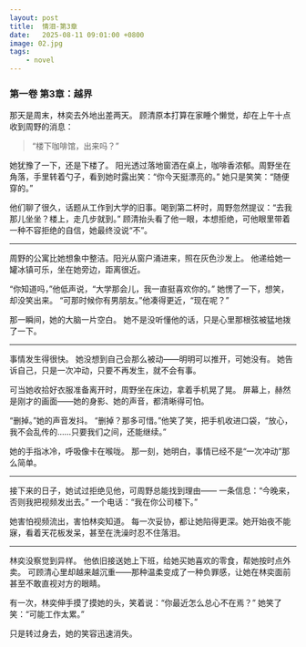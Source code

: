 ```yaml
---
layout: post
title:  情泪-第3章
date:   2025-08-11 09:01:00 +0800
image: 02.jpg
tags: 
    - novel
---
```


### **第一卷 第3章：越界**

那天是周末，林奕去外地出差两天。
顾清原本打算在家睡个懒觉，却在上午十点收到周野的消息：

> “楼下咖啡馆，出来吗？”

她犹豫了一下，还是下楼了。
阳光透过落地窗洒在桌上，咖啡香浓郁。周野坐在角落，手里转着勺子，看到她时露出笑：“你今天挺漂亮的。”
她只是笑笑：“随便穿的。”

他们聊了很久，话题从工作到大学的旧事。喝到第二杯时，周野忽然提议：“去我那儿坐坐？楼上，走几步就到。”
顾清抬头看了他一眼，本想拒绝，可他眼里带着一种不容拒绝的自信，她最终没说“不”。

---

周野的公寓比她想象中整洁。阳光从窗户涌进来，照在灰色沙发上。
他递给她一罐冰镇可乐，坐在她旁边，距离很近。

“你知道吗，”他低声说，“大学那会儿，我一直挺喜欢你的。”
她愣了一下，想笑，却没笑出来。
“可那时候你有男朋友。”他凑得更近，“现在呢？”

那一瞬间，她的大脑一片空白。
她不是没听懂他的话，只是心里那根弦被猛地拨了一下。

---

事情发生得很快。
她没想到自己会那么被动——明明可以推开，可她没有。
她告诉自己，只是一次冲动，只要不再发生，就不会有事。

可当她收拾好衣服准备离开时，周野坐在床边，拿着手机晃了晃。
屏幕上，赫然是刚才的画面——她的身影、她的声音，都清晰得可怕。

“删掉。”她的声音发抖。
“删掉？那多可惜。”他笑了笑，把手机收进口袋，“放心，我不会乱传的……只要我们之间，还能继续。”

她的手指冰冷，呼吸像卡在喉咙。
那一刻，她明白，事情已经不是“一次冲动”那么简单。

---

接下来的日子，她试过拒绝见他，可周野总能找到理由——
一条信息：“今晚来，否则我把视频发出去。”
一个电话：“我在你公司楼下。”

她害怕视频流出，害怕林奕知道。
每一次妥协，都让她陷得更深。她开始夜不能寐，看着天花板发呆，甚至在洗澡时忍不住落泪。

---

林奕没察觉到异样。
他依旧接送她上下班，给她买她喜欢的零食，帮她按时点外卖。
可顾清心里却越来越沉重——那种温柔变成了一种负罪感，让她在林奕面前甚至不敢直视对方的眼睛。

有一次，林奕伸手摸了摸她的头，笑着说：“你最近怎么总心不在焉？”
她笑了笑：“可能工作太累。”

只是转过身去，她的笑容迅速消失。
